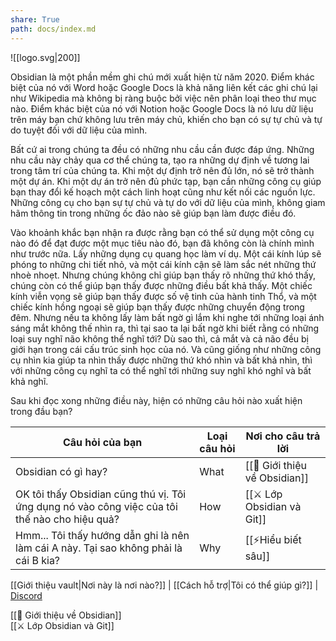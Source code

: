 ```yaml
---  
share: True  
path: docs/index.md  
---  
```

    
![[logo.svg|200]]  
  
Obsidian là một phần mềm ghi chú mới xuất hiện từ năm 2020. Điểm khác biệt của nó với Word hoặc Google Docs là khả năng liên kết các ghi chú lại như Wikipedia mà không bị ràng buộc bởi việc nên phân loại theo thư mục nào. Điểm khác biệt của nó với Notion hoặc Google Docs là nó lưu dữ liệu trên máy bạn chứ không lưu trên máy chủ, khiến cho bạn có sự tự chủ và tự do tuyệt đối với dữ liệu của mình.    
  
Bất cứ ai trong chúng ta đều có những nhu cầu cần được đáp ứng. Những nhu cầu này chảy qua cơ thể chúng ta, tạo ra những dự định về tương lai trong tâm trí của chúng ta. Khi một dự định trở nên đủ lớn, nó sẽ trở thành một dự án. Khi một dự án trở nên đủ phức tạp, bạn cần những công cụ giúp bạn thay đổi kế hoạch một cách linh hoạt cũng như kết nối các nguồn lực. Những công cụ cho bạn sự tự chủ và tự do với dữ liệu của mình, không giam hãm thông tin trong những ốc đảo nào sẽ giúp bạn làm được điều đó.  
    
Vào khoảnh khắc bạn nhận ra được rằng bạn có thể sử dụng một công cụ nào đó để đạt được một mục tiêu nào đó, bạn đã không còn là chính mình như trước nữa. Lấy những dụng cụ quang học làm ví dụ. Một cái kính lúp sẽ phóng to những chi tiết nhỏ, và một cái kính cận sẽ làm sắc nét những thứ nhoè nhoẹt. Nhưng chúng không chỉ giúp bạn thấy rõ những thứ khó thấy, chúng còn có thể giúp bạn thấy được những điều bất khả thấy. Một chiếc kính viễn vọng sẽ giúp bạn thấy được số vệ tinh của hành tinh Thổ, và một chiếc kính hồng ngoại sẽ giúp bạn thấy được những chuyển động trong đêm. Nhưng nếu ta không lấy làm bất ngờ gì lắm khi nghe tới những loại ánh sáng mắt không thế nhìn ra, thì tại sao ta lại bất ngờ khi biết rằng có những loại suy nghĩ não không thể nghĩ tới? Dù sao thì, cả mắt và cả não đều bị giới hạn trong cái cấu trúc sinh học của nó. Và cũng giống như những công cụ nhìn kia giúp ta nhìn thấy được những thứ khó nhìn và bất khả nhìn, thì với những công cụ nghĩ ta có thể nghĩ tới những suy nghĩ khó nghĩ và bất khả nghĩ.   
  
Sau khi đọc xong những điều này, hiện có những câu hỏi nào xuất hiện trong đầu bạn?  
  
| Câu hỏi của bạn                                                                               | Loại câu hỏi | Nơi cho câu trả lời           |  
| --------------------------------------------------------------------------------------------- | ------------ | ----------------------------- |  
| Obsidian có gì hay?                                                                           | What         | [[💎 Giới thiệu về Obsidian]] |  
| OK tôi thấy Obsidian cũng thú vị. Tôi ứng dụng nó vào công việc của tôi thế nào cho hiệu quả? | How          | [[⚔️ Lớp Obsidian và Git]]    |  
| Hmm... Tôi thấy hướng dẫn ghi là nên làm cái A này. Tại sao không phải là cái B kia?          | Why          | [[⚡Hiểu biết sâu]]           |  
  
  
[[Giới thiệu vault|Nơi này là nơi nào?]] | [[Cách hỗ trợ|Tôi có thể giúp gì?]] | [Discord](https://discord.gg/ynvxH2K7Ct)   
  
  
 [[💎 Giới thiệu về Obsidian]]   
 [[⚔️ Lớp Obsidian và Git]]   